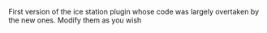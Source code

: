First version of the ice station plugin whose code was largely overtaken by the new ones.
Modify them as you wish
